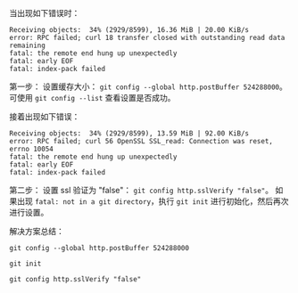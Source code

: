 
当出现如下错误时：
```
Receiving objects:  34% (2929/8599), 16.36 MiB | 20.00 KiB/s
error: RPC failed; curl 18 transfer closed with outstanding read data remaining
fatal: the remote end hung up unexpectedly
fatal: early EOF
fatal: index-pack failed
```

第一步：
    设置缓存大小： `git config --global http.postBuffer 524288000`。
    可使用 `git config --list` 查看设置是否成功。

接着出现如下错误：
```
Receiving objects:  34% (2929/8599), 13.59 MiB | 92.00 KiB/s
error: RPC failed; curl 56 OpenSSL SSL_read: Connection was reset, errno 10054
fatal: the remote end hung up unexpectedly
fatal: early EOF
fatal: index-pack failed
```

第二步：
	设置 ssl 验证为 "false"： `git config http.sslVerify "false"`。
	如果出现 `fatal: not in a git directory`，执行 `git init` 进行初始化，然后再次进行设置。

解决方案总结：
```
git config --global http.postBuffer 524288000

git init

git config http.sslVerify "false"
```

